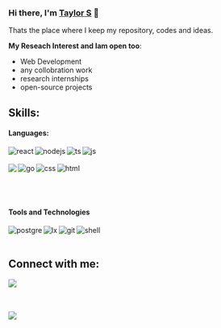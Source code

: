 ### Hi there, I'm [Taylor S](https://taylors.dev.br) 👋

Thats the place where I keep my repository, codes and ideas.

**My Reseach Interest and Iam open too**:
- Web Development
- any collobration work
- research internships
- open-source projects

## Skills:

#### Languages:
<div>
<img align="left" alt="react" src="https://img.shields.io/badge/React-20232A?style=for-the-badge&logo=react&logoColor=61DAFB" />
<img align="left" alt="nodejs" src="https://img.shields.io/badge/Node.js-43853D?style=for-the-badge&logo=node.js&logoColor=white" />
<img align="left" alt="ts" src="https://img.shields.io/badge/TypeScript-007ACC?style=for-the-badge&logo=typescript&logoColor=white" />
<img align="left" alt="js" src="https://img.shields.io/badge/JavaScript-F7DF1E?style=for-the-badge&logo=javascript&logoColor=black" />
 <div/> <br><br><div>
<img align="left" atl="tw" src="https://img.shields.io/badge/Tailwind_CSS-38B2AC?style=for-the-badge&logo=tailwind-css&logoColor=white" />
<img align="left" alt="go" src="https://img.shields.io/badge/Go-00ADD8?style=for-the-badge&logo=go&logoColor=white"/>
<img align="left" alt="css" src="https://img.shields.io/badge/CSS3-1572B6?style=for-the-badge&logo=css3&logoColor=white"/>
<img align="left" alt="html" src="https://img.shields.io/badge/HTML5-E34F26?style=for-the-badge&logo=html5&logoColor=white"/>
<div/>
  <br><br>
 <br><br>
 
#### Tools and Technologies

<img align="left" alt="postgre" src="https://img.shields.io/badge/PostgreSQL-316192?style=for-the-badge&logo=postgresql&logoColor=white"/>
<img align="left" alt="lx" src="https://img.shields.io/badge/Linux-FCC624?style=for-the-badge&logo=linux&logoColor=black"/>
<img align="left" alt="git" src="https://img.shields.io/badge/GIT-E44C30?style=for-the-badge&logo=git&logoColor=white"/>
<img align="left" alt="shell" src="https://img.shields.io/badge/Shell_Script-121011?style=for-the-badge&logo=gnu-bash&logoColor=white"/>
<br><br>

## Connect with me:
<div>
 <a href="mailto:otaylorferreira78@gmail.com">
 <img src="https://img.shields.io/badge/Gmail-D14836?style=for-the-badge&logo=gmail&logoColor=white"/>
  <a/>
 <div/>
<br><br>

<a href="https://github.com/anuraghazra/github-readme-stats"><img align="center" src="https://github-readme-stats.vercel.app/api/top-langs/?username=taylors42&layout=compact&theme=buefy&hide_border=true" /></a> 
